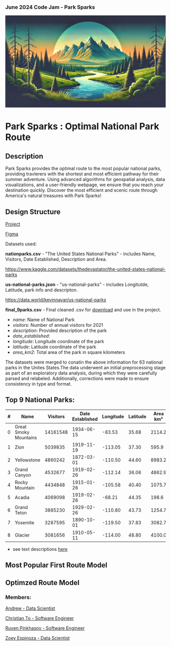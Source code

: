### June 2024 Code Jam - Park Sparks
![Alt Text](https://github.com/RPinkha/June-Code-Jam-2024/blob/main/notebook/parksparks.png)

# Park Sparks : Optimal National Park Route

## Description

Park Sparks provides the optimal route to the most popular national parks, providing travlerers with the shortest and most efficient pathway for their summer adventure. Using advanced algorithms for geospatial analysis, data visualizations, and a user-friendly webpage, we ensure that you reach your destination quickly. Discover the most efficient and scenic route through America's natural treasures with Park Sparks!

## Design Structure
[Project](URL)

[Figma](URL)
[](URL)

Datasets used:

**nationparks.csv** - "The United States National Parks" - includes Name, Visitors, Date Established, Description and Area. 

https://www.kaggle.com/datasets/thedevastator/the-united-states-national-parks 

**us-national-parks.json** - "us-national-parks" - includes Longitutde, Latitude, park info and descripton. 

https://data.world/kevinnayar/us-national-parks

**final_9parks.csv** - Final cleaned .csv for [download](https://github.com/RPinkha/June-Code-Jam-2024/blob/main/src/scripts/final_9parks.csv) and use in the project.

- *name*: Name of National Park
- *visitors*: Number of annual visitors for 2021
- *description*: Provided description of the park
- *date_established*:
- *longitude*: Longitude coordinate of the park
- *latitude*: Latitude coordinate of the park
- *area_km2*: Total area of the park in square kilometers

The datasets were merged to conatin the above information for 63 national parks in the Unites States.The data underwent an initial preprocessing stage as part of an exploratory data analysis, during which they were carefully parsed and relabeled. Additionally, corrections were made to ensure consistency in type and format.

## Top 9 National Parks:

|  # | Name                  | Visitors  | Date Established | Longitude | Latitude | Area km² |
|----|-----------------------|-----------|------------------|-----------|----------|----------|
|  0 | Great Smoky Mountains | 14161548  | 1934-06-15       | -83.53    | 35.68    | 2114.2   |
|  1 | Zion                  | 5039835   | 1919-11-19       | -113.05   | 37.30    | 595.9    |
|  2 | Yellowstone           | 4860242   | 1872-03-01       | -110.50   | 44.60    | 8983.2   |
|  3 | Grand Canyon          | 4532677   | 1919-02-26       | -112.14   | 36.06    | 4862.9   |
|  4 | Rocky Mountain        | 4434848   | 1915-01-26       | -105.58   | 40.40    | 1075.7   |
|  5 | Acadia                | 4069098   | 1919-02-26       | -68.21    | 44.35    | 198.6    |
|  6 | Grand Teton           | 3885230   | 1929-02-26       | -110.80   | 43.73    | 1254.7   |
|  7 | Yosemite              | 3287595   | 1890-10-01       | -119.50   | 37.83    | 3082.7   |
|  8 | Glacier               | 3081656   | 1910-05-11       | -114.00   | 48.80    | 4100.0   |

- see text descriptions [here](URL)



## Most Popular First Route Model


## Optimzed Route Model






### Members:

[Andrew - Data Scientist](URL)

[Christian To - Software Engineer](https://github.com/ChristianSTo)

[Ruven Pinkhasov - Software Engineer](https://github.com/RPinkha)

[Zoey Espinoza - Data Scientist](https://github.com/zoeyespinoza)
